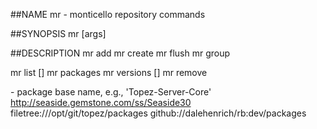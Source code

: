 ##NAME
  mr - monticello repository commands

##SYNOPSIS
  mr <command> [args]

##DESCRIPTION
  mr add <repository-spec> <pkg-name>  mr create <repository-spec>  mr flush   mr group <pkg-name>

  mr list [<regex-repo-pattern>]  mr packages <repository-spec>  mr versions <pkg-name> <repository-spec> [<limit>]  mr remove <repository-spec> <pkg-name>  <pkg-name> - package base name, e.g., 'Topez-Server-Core'  <repository-spec>    http://seaside.gemstone.com/ss/Seaside30    filetree:///opt/git/topez/packages    github://dalehenrich/rb:dev/packages
